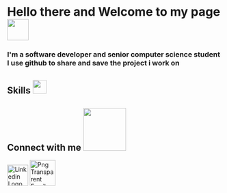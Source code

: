<h1 >Hello there and Welcome to my page <img src="https://media.giphy.com/media/hvRJCLFzcasrR4ia7z/giphy.gif" width=50></h1>
<h3>
I'm a software developer and senior computer science student I use github to share and save the project i work on 
</h3>

<h2> Skills <img src = "https://media2.giphy.com/media/QssGEmpkyEOhBCb7e1/giphy.gif?cid=ecf05e47a0n3gi1bfqntqmob8g9aid1oyj2wr3ds3mg700bl&rid=giphy.gif" width = 32px> </h2>



<h2> Connect with me <img src='https://raw.githubusercontent.com/ShahriarShafin/ShahriarShafin/main/Assets/handshake.gif' width="100px"> </h2>
<a href = 'https://www.linkedin.com/in/nouf-alharthi-56271a249'> 
  <a href="https://www.freeiconspng.com/img/2026" title="Image from freeiconspng.com"><img src="https://www.freeiconspng.com/uploads/linkedin-logo-3.png" width="49" alt="Linkedin Logo Png Available In Different Size" /></a></a> 
  
<a href="mailto:noufalharthi2000@gmail.com">
  <a href="https://www.freeiconspng.com/img/7230" title="Image from freeiconspng.com"><img src="https://www.freeiconspng.com/uploads/mail-server-icon-png-5.png" width="60" alt="Png Transparent Email Server" /></a>
</a>




